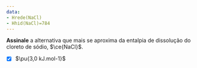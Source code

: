 ```yaml
---
data:
- Hrede(NaCl)
- Hhid(NaCl)=784
---
```


**Assinale** a alternativa que mais se aproxima da entalpia de dissolução do cloreto de sódio, $\ce{NaCl}$.

- [x] $\pu{3,0 kJ.mol-1}$

